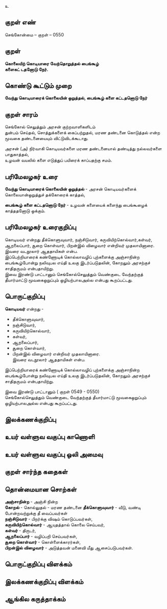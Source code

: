 உ

## குறள் எண் 

செங்கோன்மை  – குறள் – 0550  

## குறள் 

**கொலையிற் கொடியாரை வேந்தொறுத்தல் பைங்கூழ்  
களைகட் டதனோடு நேர்.**  

## கொண்டு கூட்டும் முறை

**வேந்து கொடியாரைக் கொலையின் ஒறுத்தல், பைங்கூழ் களை கட்டதனொடு நேர்**

## குறள் சாரம் 

செங்கோல் செலுத்தும் அரசன் குற்றவாளிகளிடம்   
துன்பம் செய்தல், சொத்துக்களைக் கைப்பற்றுதல், மரண தண்டனை கொடுத்தல் என்ற மூவகை தண்டனையையும் விட்டுவிடக்கூடாது.  

அரசன் (அ) நிர்வாகி கொடியவர்களை மரண தண்டனையால் தண்டித்து நல்லவர்களை பாதுகாத்தல்,  
உழவன் வயலில் களை எடுத்துப் பயிரைக் காப்பதற்கு சமம்.  

## பரிமேலழகர் உரை

**வேந்து கொடியாரைக் கொலையின் ஒறுத்தல்** - அரசன் கொடியவர்களைக் கொலையான்ஒறுத்துச் தக்கோரைக் காத்தல்,  

**பைங்கூழ் களை கட்டதனொடு நேர்** - உழவன் களையைக் களைந்து பைங்கூழைக் காத்ததனோடு ஒக்கும். 

## பரிமேலழகர் உரைகுறிப்பு   

கொடியவர் என்றது தீக்கொளுவுவார், நஞ்சிடுவார், கருவியிற்கொல்வார்,கள்வர், ஆறலைப்பார், சூறை கொள்வார், பிறன்இல் விழைவார் என்றிவர் முதலாயினாரை.  
இவரை வடநூலார் ஆததாயிகள் என்ப.  
இப்பெற்றியாரைக் கண்ணோடிக் கொல்லாவழிப் புற்களைக்கு அஞ்சாநின்ற பைங்கூழ்போன்று நலிவுபல எய்தி உலகு இடர்ப்படுதலின், கோறலும் அரசற்குச் சாதிதருமம் என்பதாயிற்று.  
இவை இரண்டு பாட்டானும் செங்கோல்செலுத்தும் வெண்குடை வேந்தற்குத் தீயார்மாட்டு மூவகைஒறுப்பும் ஒழியற்பாலஅல்ல என்பது கூறப்பட்டது.    

## பொருட்குறிப்பு 

**கொடியவர்** என்றது -   
* தீக்கொளுவுவார்,  
* நஞ்சிடுவார்,  
* கருவியிற்கொல்வார்,  
* கள்வர்,  
* ஆறலைப்பார்,  
* சூறை கொள்வார்,  
* பிறன்இல் விழைவார் என்றிவர் முதலாயினாரை.  
இவரை வடநூலார் ஆததாயிகள் என்ப.    

இப்பெற்றியாரைக் கண்ணோடிக் கொல்லாவழிப் புற்களைக்கு அஞ்சாநின்ற பைங்கூழ்போன்று நலிவுபல எய்தி உலகு இடர்ப்படுதலின், கோறலும் அரசற்குச் சாதிதருமம் என்பதாயிற்று.  

இவை இரண்டு பாட்டானும் ( குறள் 0549 - 0550)  
செங்கோல்செலுத்தும் வெண்குடை வேந்தற்குத் தீயார்மாட்டு மூவகைஒறுப்பும் ஒழியற்பாலஅல்ல என்பது கூறப்பட்டது.     

## இலக்கணக்குறிப்பு  


## உயர் வள்ளுவ வகுப்பு காணொளி


## உயர் வள்ளுவ வகுப்பு ஒலி அமைவு 

 
## குறள் சார்ந்த கதைகள் 


## தொன்மையான சொற்கள்

**அஞ்சாநின்ற** - அஞ்சி நின்ற   
**கோறல்** - கொல்லுதல் - மரண தண்டனை 
**தீக்கொளுவுவார்** -  வீடு, வண்டி போன்றவற்றுக்கு தீ வைப்பவர்கள்   
**நஞ்சிடுவார்** - பிறர்க்கு விஷம் கொடுப்பவர்கள்,  
**கருவியிற்கொல்வார்** - ஆயுதத்தால் கொலை செய்பவர்,  
**கள்வர்** - திருடர்,  
**ஆறலைப்பார்** - வழிப்பறி செய்பவர்கள்,  
**சூறை கொள்வார்** - கொள்ளைக்காரர்கள்,  
**பிறன்இல் விழைவார்** - அடுத்தவன் மனைவி மீது ஆசைப்படுபவர்கள்.  

## பொருட்குறிப்பு விளக்கம்


## இலக்கணக்குறிப்பு விளக்கம்


## ஆங்கில கருத்தாக்கம் 


